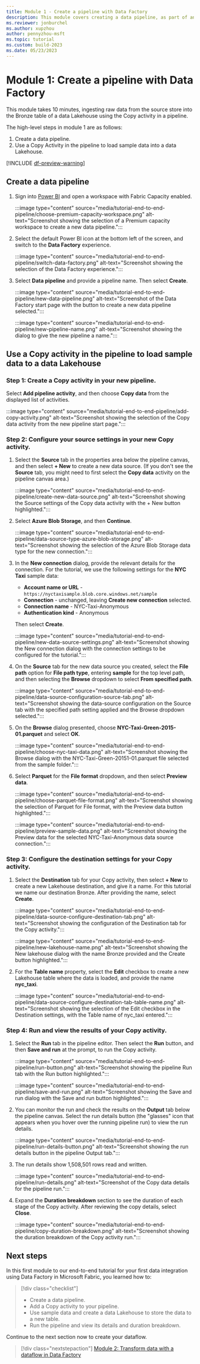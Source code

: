 ```yaml
---
title: Module 1 - Create a pipeline with Data Factory
description: This module covers creating a data pipeline, as part of an end-to-end data integration tutorial to complete a full data integration scenario with Data Factory in Microsoft Fabric within an hour.
ms.reviewer: jonburchel
ms.author: xupzhou
author: pennyzhou-msft
ms.topic: tutorial
ms.custom: build-2023
ms.date: 05/23/2023
---
```


# Module 1: Create a pipeline with Data Factory

This module takes 10 minutes, ingesting raw data from the source store into the Bronze table of a data Lakehouse using the Copy activity in a pipeline.

The high-level steps in module 1 are as follows:

1. Create a data pipeline.
1. Use a Copy Activity in the pipeline to load sample data into a data Lakehouse.

[!INCLUDE [df-preview-warning](includes/data-factory-preview-warning.md)]

## Create a data pipeline

1. Sign into [Power BI](https://app.powerbi.com) and open a workspace with Fabric Capacity enabled.

   :::image type="content" source="media/tutorial-end-to-end-pipeline/choose-premium-capacity-workspace.png" alt-text="Screenshot showing the selection of a Premium capacity workspace to create a new data pipeline.":::


1. Select the default Power BI icon at the bottom left of the screen, and switch to the **Data Factory** experience.

   :::image type="content" source="media/tutorial-end-to-end-pipeline/switch-data-factory.png" alt-text="Screenshot showing the selection of the Data Factory experience.":::

1. Select **Data pipeline** and provide a pipeline name. Then select **Create**.

   :::image type="content" source="media/tutorial-end-to-end-pipeline/new-data-pipeline.png" alt-text="Screenshot of the Data Factory start page with the button to create a new data pipeline selected.":::

   :::image type="content" source="media/tutorial-end-to-end-pipeline/new-pipeline-name.png" alt-text="Screenshot showing the dialog to give the new pipeline a name.":::

## Use a Copy activity in the pipeline to load sample data to a data Lakehouse

### Step 1: Create a Copy activity in your new pipeline. 

Select **Add pipeline activity**, and then choose **Copy data** from the displayed list of activities.

:::image type="content" source="media/tutorial-end-to-end-pipeline/add-copy-activity.png" alt-text="Screenshot showing the selection of the Copy data activity from the new pipeline start page.":::

### Step 2: Configure your source settings in your new Copy activity.

1. Select the **Source** tab in the properties area below the pipeline canvas, and then select **+ New** to create a new data source. (If you don't see the **Source** tab, you might need to first select the **Copy data** activity on the pipeline canvas area.)

   :::image type="content" source="media/tutorial-end-to-end-pipeline/create-new-data-source.png" alt-text="Screenshot showing the Source settings of the Copy data activity with the + New button highlighted.":::

1. Select **Azure Blob Storage**, and then **Continue**.

   :::image type="content" source="media/tutorial-end-to-end-pipeline/data-source-type-azure-blob-storage.png" alt-text="Screenshot showing the selection of the Azure Blob Storage data type for the new connection.":::

1. In the **New connection** dialog, provide the relevant details for the connection. For the tutorial, we use the following settings for the **NYC Taxi** sample data:

   - **Account name or URL** - ``https://nyctaxisample.blob.core.windows.net/sample``
   - **Connection** - unchanged, leaving **Create new connection** selected.
   - **Connection name** - NYC-Taxi-Anonymous
   - **Authentication kind** - Anonymous
   
   Then select **Create**.

   :::image type="content" source="media/tutorial-end-to-end-pipeline/new-data-source-settings.png" alt-text="Screenshot showing the New connection dialog with the connection settings to be configured for the tutorial.":::

1. On the **Source** tab for the new data source you created, select the **File path** option for **File path type**, entering **sample** for the top level path, and then selecting the **Browse** dropdown to select **From specified path**.

   :::image type="content" source="media/tutorial-end-to-end-pipeline/data-source-configuration-source-tab.png" alt-text="Screenshot showing the data-source configuration on the Source tab with the specified path setting applied and the Browse dropdown selected.":::

1. On the **Browse** dialog presented, choose **NYC-Taxi-Green-2015-01.parquet** and select **OK**.

   :::image type="content" source="media/tutorial-end-to-end-pipeline/choose-nyc-taxi-data.png" alt-text="Screenshot showing the Browse dialog with the NYC-Taxi-Green-20151-01.parquet file selected from the sample folder.":::

1. Select **Parquet** for the **File format** dropdown, and then select **Preview data**.

   :::image type="content" source="media/tutorial-end-to-end-pipeline/choose-parquet-file-format.png" alt-text="Screenshot showing the selection of Parquet for File format, with the Preview data button highlighted.":::

   :::image type="content" source="media/tutorial-end-to-end-pipeline/preview-sample-data.png" alt-text="Screenshot showing the Preview data for the selected NYC-Taxi-Anonymous data source connection.":::

### Step 3: Configure the destination settings for your Copy activity.

1. Select the **Destination** tab for your Copy activity, then select **+ New** to create a new Lakehouse destination, and give it a name. For this tutorial we name our destination Bronze. After providing the name, select **Create**.

   :::image type="content" source="media/tutorial-end-to-end-pipeline/data-source-configure-destination-tab.png" alt-text="Screenshot showing the configuration of the Destination tab for the Copy activity.":::

   :::image type="content" source="media/tutorial-end-to-end-pipeline/new-lakehouse-name.png" alt-text="Screenshot showing the New lakehouse dialog with the name Bronze provided and the Create button highlighted.":::

1. For the **Table name** property, select the **Edit** checkbox to create a new Lakehouse table where the data is loaded, and provide the name **nyc_taxi**.

   :::image type="content" source="media/tutorial-end-to-end-pipeline/data-source-configure-destination-tab-table-name.png" alt-text="Screenshot showing the selection of the Edit checkbox in the Destination settings, with the Table name of nyc_taxi entered.":::

### Step 4: Run and view the results of your Copy activity.

1. Select the **Run** tab in the pipeline editor. Then select the **Run** button, and then **Save and run** at the prompt, to run the Copy activity.

   :::image type="content" source="media/tutorial-end-to-end-pipeline/run-button.png" alt-text="Screenshot showing the pipeline Run tab with the Run button highlighted.":::

   :::image type="content" source="media/tutorial-end-to-end-pipeline/save-and-run.png" alt-text="Screenshot showing the Save and run dialog with the Save and run button highlighted.":::

1. You can monitor the run and check the results on the **Output** tab below the pipeline canvas. Select the run details button (the "glasses" icon that appears when you hover over the running pipeline run) to view the run details.

   :::image type="content" source="media/tutorial-end-to-end-pipeline/run-details-button.png" alt-text="Screenshot showing the run details button in the pipeline Output tab.":::

1. The run details show 1,508,501 rows read and written.

   :::image type="content" source="media/tutorial-end-to-end-pipeline/run-details.png" alt-text="Screenshot of the Copy data details for the pipeline run.":::

1. Expand the **Duration breakdown** section to see the duration of each stage of the Copy activity. After reviewing the copy details, select **Close**.

   :::image type="content" source="media/tutorial-end-to-end-pipeline/copy-duration-breakdown.png" alt-text="Screenshot showing the duration breakdown of the Copy activity run.":::

## Next steps

In this first module to our end-to-end tutorial for your first data integration using Data Factory in Microsoft Fabric, you learned how to:

> [!div class="checklist"]
> - Create a data pipeline.
> - Add a Copy activity to your pipeline.
> - Use sample data and create a data Lakehouse to store the data to a new table.
> - Run the pipeline and view its details and duration breakdown.

Continue to the next section now to create your dataflow.

> [!div class="nextstepaction"]
> [Module 2: Transform data with a dataflow in Data Factory](tutorial-end-to-end-dataflow.md)
